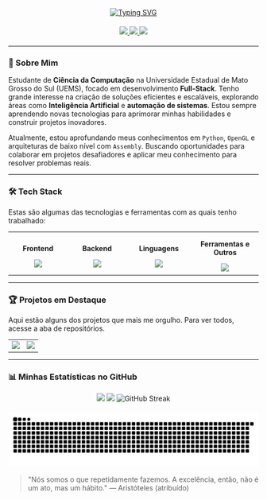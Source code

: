 <div align="center">
  <a href="https://github.com/sizenando-f">
    <img src="https://readme-typing-svg.herokuapp.com?font=JetBrains+Mono&size=32&pause=1000&color=00E86C&center=true&vCenter=true&width=500&lines=+Sizenando+Fran%C3%A7a;Desenvolvedor+Full-Stack;Ci%C3%AAncia+da+Computa%C3%A7%C3%A3o;Apaixonado+por+tecnologia." alt="Typing SVG" />
  </a>
</div>

<div align="center" style="margin-top: 20px; margin-bottom: 20px;">
  <a href="https://www.linkedin.com/in/sizenando-franca/" target="_blank">
    <img src="https://img.shields.io/badge/LinkedIn-0077B5?style=for-the-badge&logo=linkedin&logoColor=white" />
  </a>
  <a href="mailto:sizenandofranca290@gmail.com" target="_blank">
    <img src="https://img.shields.io/badge/Gmail-D14836?style=for-the-badge&logo=gmail&logoColor=white" />
  </a>
  <a href="https://www.instagram.com/sizenando.404">
    <img src="https://img.shields.io/badge/Instagram-E4405F?style=for-the-badge&logo=instagram&logoColor=white" />
  </a>
</div>

---

### 🚀 Sobre Mim

<p>
  Estudante de <b>Ciência da Computação</b> na Universidade Estadual de Mato Grosso do Sul (UEMS), focado em desenvolvimento <b>Full-Stack</b>. Tenho grande interesse na criação de soluções eficientes e escaláveis, explorando áreas como <b>Inteligência Artificial</b> e <b>automação de sistemas</b>. Estou sempre aprendendo novas tecnologias para aprimorar minhas habilidades e construir projetos inovadores.
</p>
<p>
  Atualmente, estou aprofundando meus conhecimentos em <code>Python</code>, <code>OpenGL</code> e arquiteturas de baixo nível com <code>Assembly</code>. Buscando oportunidades para colaborar em projetos desafiadores e aplicar meu conhecimento para resolver problemas reais.
</p>

---

### 🛠️ Tech Stack

<p>Estas são algumas das tecnologias e ferramentas com as quais tenho trabalhado:</p>

<table>
  <tr>
    <td align="center" width="180">
      <p><strong>Frontend</strong></p>
      <a href="https://skillicons.dev">
        <img src="https://skillicons.dev/icons?i=html,css,js,ts,react,sass,bootstrap" />
      </a>
    </td>
    <td align="center" width="180">
      <p><strong>Backend</strong></p>
      <a href="https://skillicons.dev">
        <img src="https://skillicons.dev/icons?i=nodejs,mysql" />
      </a>
    </td>
    <td align="center" width="180">
      <p><strong>Linguagens</strong></p>
      <a href="https://skillicons.dev">
        <img src="https://skillicons.dev/icons?i=c,cpp,python,java,assembly" />
      </a>
    </td>
    <td align="center" width="180">
      <p><strong>Ferramentas e Outros</strong></p>
      <a href="https://skillicons.dev">
        <img src="https://skillicons.dev/icons?i=git,github,vscode,webpack,babel,npm" />
      </a>
    </td>
  </tr>
</table>

---

### 🏆 Projetos em Destaque

<p>Aqui estão alguns dos projetos que mais me orgulho. Para ver todos, acesse a aba de repositórios.</p>

<table width="100%">
  <tr>
    <td width="50%" valign="top">
      <a href="https://github.com/sizenando-f/Projetos_em_C" target="_blank">
        <img src="https://github-readme-stats.vercel.app/api/pin/?username=sizenando-f&repo=Projetos_em_C&theme=tokyonight&show_owner=true" />
      </a>
    </td>
    <td width="50%" valign="top">
      <a href="https://github.com/sizenando-f/Projetos_Fullstack" target="_blank">
        <img src="https://github-readme-stats.vercel.app/api/pin/?username=sizenando-f&repo=Projetos_Fullstack&theme=tokyonight&show_owner=true" />
      </a>
    </td>
  </tr>
</table>

---

### 📊 Minhas Estatísticas no GitHub

<div align="center">
  <img height="180em" src="https://github-readme-stats.vercel.app/api?username=sizenando-f&show_icons=true&theme=tokyonight&include_all_commits=true&count_private=true"/>
  <img height="180em" src="https://github-readme-stats.vercel.app/api/top-langs/?username=sizenando-f&layout=compact&langs_count=8&theme=tokyonight"/>
  <img src="https://github-readme-streak-stats.herokuapp.com/?user=sizenando-f&theme=tokyonight" alt="GitHub Streak" />
</div>

<div align="center">
  <img src="https://github.com/sizenando-f/sizenando-f/raw/output/github-contribution-grid-snake.svg" alt="snake" style="margin-top: 20px;"/>
</div>


> "Nós somos o que repetidamente fazemos. A excelência, então, não é um ato, mas um hábito."
> — Aristóteles (atribuído)
